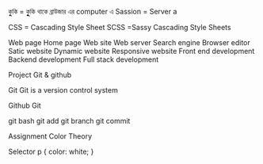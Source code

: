কুুুকি = কুুুুুুকি থাকে ব্রাউজার এর computer এ
Sassion = Server a

CSS = Cascading Style Sheet
SCSS =Sassy Cascading Style Sheets



Web page
Home page
Web site
Web server
Search engine
Browser
editor
Satic website
Dynamic website
Responsive website
Front end development
Backend development
Full stack development


Project
Git & github





Git
Git is a version control system

Github 
Git


git bash
git add
git branch
git commit



Assignment
Color Theory




Selector
p {
	color: white;
}